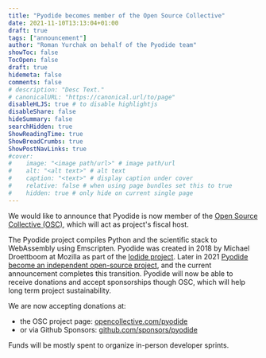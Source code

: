 ```yaml
---
title: "Pyodide becomes member of the Open Source Collective"
date: 2021-11-10T13:13:04+01:00
draft: true
tags: ["announcement"]
author: "Roman Yurchak on behalf of the Pyodide team"
showToc: false
TocOpen: false
draft: true
hidemeta: false
comments: false
# description: "Desc Text."
# canonicalURL: "https://canonical.url/to/page"
disableHLJS: true # to disable highlightjs
disableShare: false
hideSummary: false
searchHidden: true
ShowReadingTime: true
ShowBreadCrumbs: true
ShowPostNavLinks: true
#cover:
#    image: "<image path/url>" # image path/url
#    alt: "<alt text>" # alt text
#    caption: "<text>" # display caption under cover
#    relative: false # when using page bundles set this to true
#    hidden: true # only hide on current single page
---
```


We would like to announce that Pyodide is now member of the [Open Source
Collective (OSC)](https://www.oscollective.org/), which will act as project's
fiscal host.

The Pyodide project compiles Python and the scientific stack to WebAssembly using Emscripten. 
Pyodide was created in 2018 by Michael
Droettboom at Mozilla as part of the [Iodide
project](https://github.com/iodide-project/iodide). Later in 2021 [Pyodide
become an independent open-source
project](https://hacks.mozilla.org/2021/04/pyodide-spin-out-and-0-17-release/),
and the current announcement completes this transition. Pyodide will now be able to receive donations and accept
sponsorships though OSC, which will help long term project sustainability.

We are now accepting donations at:
 - the OSC project page: [opencollective.com/pyodide](https://opencollective.com/pyodide)
 - or via Github Sponsors: [github.com/sponsors/pyodide](https://github.com/sponsors/pyodide)

Funds will be mostly spent to organize in-person developer sprints.
